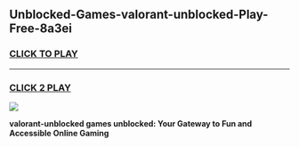 
## Unblocked-Games-valorant-unblocked-Play-Free-8a3ei
<h3>
<a href="https://premium76.site?title=valorant-unblocked&ref=23A">CLICK TO PLAY</a></h3>
<hr>

<h3>
<a href="https://premium76.site?title=valorant-unblocked&ref=23A">CLICK 2 PLAY</a>
  
</h3>

<a href="https://premium76.site?title=valorant-unblocked&ref=23A"><img src="https://clearcache.store/games.png"></a>


**valorant-unblocked games unblocked: Your Gateway to Fun and Accessible Online Gaming**
